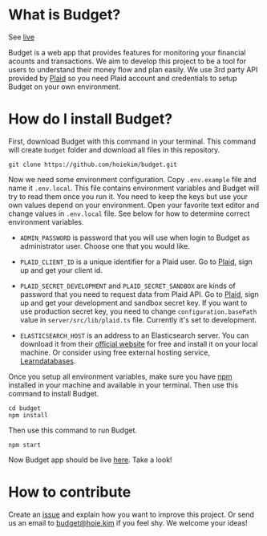 # What is Budget?

See [live](https://budget.hoie.kim)

Budget is a web app that provides features for monitoring your financial acounts and transactions. We aim to develop this project to be a tool for users to understand their money flow and plan easily. We use 3rd party API provided by [Plaid](https://plaid.com/) so you need Plaid account and credentials to setup Budget on your own environment.

# How do I install Budget?

First, download Budget with this command in your terminal. This command will create `budget` folder and download all files in this repository.

```
git clone https://github.com/hoiekim/budget.git
```

Now we need some environment configuration. Copy `.env.example` file and name it `.env.local`. This file contains environment variables and Budget will try to read them once you run it. You need to keep the keys but use your own values depend on your environment. Open your favorite text editor and change values in `.env.local` file. See below for how to determine correct environment variables.

- `ADMIN_PASSWORD` is password that you will use when login to Budget as administrator user. Choose one that you would like.

- `PLAID_CLIENT_ID` is a unique identifier for a Plaid user. Go to [Plaid](https://plaid.com), sign up and get your client id.

- `PLAID_SECRET_DEVELOPMENT` and `PLAID_SECRET_SANDBOX` are kinds of password that you need to request data from Plaid API. Go to [Plaid](https://plaid.com), sign up and get your development and sandbox secret key. If you want to use production secret key, you need to change `configuration.basePath` value in `server/src/lib/plaid.ts` file. Currently it's set to development.

- `ELASTICSEARCH_HOST` is an address to an Elasticsearch server. You can download it from their [official website](https://elastic.co) for free and install it on your local machine. Or consider using free external hosting service, [Learndatabases](https://learndatabases.dev).

Once you setup all environment variables, make sure you have [npm](https://npmjs.com) installed in your machine and available in your terminal. Then use this command to install Budget.

```
cd budget
npm install
```

Then use this command to run Budget.

```
npm start
```

Now Budget app should be live [here](http://localhost:3005). Take a look!

# How to contribute

Create an [issue](https://github.com/hoiekim/budget/issues/new) and explain how you want to improve this project. Or send us an email to budget@hoie.kim if you feel shy. We welcome your ideas!
